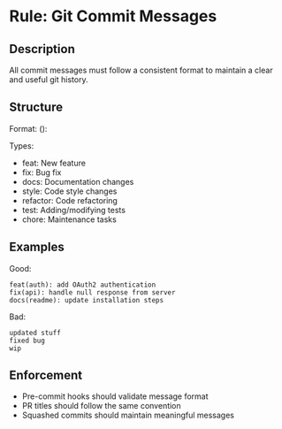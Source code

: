 # Rule: Git Commit Messages

## Description

All commit messages must follow a consistent format to maintain a clear and
useful git history.

## Structure

Format: <type>(<scope>): <subject>

Types:

- feat: New feature
- fix: Bug fix
- docs: Documentation changes
- style: Code style changes
- refactor: Code refactoring
- test: Adding/modifying tests
- chore: Maintenance tasks

## Examples

Good:

```text
feat(auth): add OAuth2 authentication
fix(api): handle null response from server
docs(readme): update installation steps
```

Bad:

```text
updated stuff
fixed bug
wip
```

## Enforcement

- Pre-commit hooks should validate message format
- PR titles should follow the same convention
- Squashed commits should maintain meaningful messages

